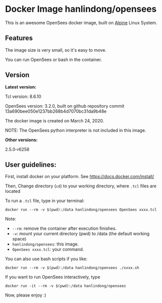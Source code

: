 # Docker Image hanlindong/opensees

This is an awesome OpenSees docker image, built on [Alpine](https://www.alpinelinux.org/) Linux System.

## Features
The image size is very small, so it's easy to move.

You can run OpenSees or bash in the container.

## Version

**Latest version:**

Tcl version: 8.6.10

OpenSees version: 3.2.0, built on github repository commit 13a690bee050e1237bb268b4d7070bc31da9b48e

The docker image is created on March 24, 2020.

NOTE: The OpenSees python interpreter is not included in this image.

**Other versions:**

2.5.0-r6258

## User guidelines:

First, install docker on your platform. See https://docs.docker.com/install/

Then, Change directory (`cd`) to your working directory, where `.tcl` files are located

To run a `.tcl` file, type in your terminal:

    docker run --rm -v $(pwd):/data hanlindong/opensees OpenSees xxxx.tcl

Note:
* `--rm`: remove the container after execution finishes.
* `-v`: mount your current directory (pwd) to /data (the default working space)
* `hanlindong/opensees`: this image. 
* `OpenSees xxxx.tcl`: your command.
      
You can also use bash scripts if you like:

    docker run --rm -v $(pwd):/data hanlindong/opensees ./xxxx.sh
        
If you want to run OpenSees interactively, type

    docker run -it --rm -v $(pwd):/data hanlindong/opensees

Now, please enjoy :)
